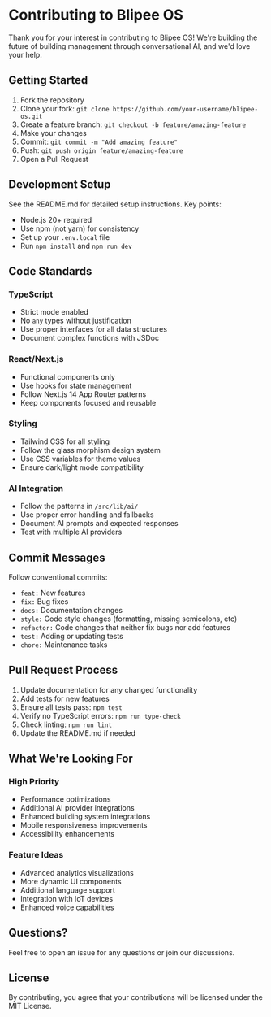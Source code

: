 # Contributing to Blipee OS

Thank you for your interest in contributing to Blipee OS! We're building the future of building management through conversational AI, and we'd love your help.

## Getting Started

1. Fork the repository
2. Clone your fork: `git clone https://github.com/your-username/blipee-os.git`
3. Create a feature branch: `git checkout -b feature/amazing-feature`
4. Make your changes
5. Commit: `git commit -m "Add amazing feature"`
6. Push: `git push origin feature/amazing-feature`
7. Open a Pull Request

## Development Setup

See the README.md for detailed setup instructions. Key points:

- Node.js 20+ required
- Use npm (not yarn) for consistency
- Set up your `.env.local` file
- Run `npm install` and `npm run dev`

## Code Standards

### TypeScript

- Strict mode enabled
- No `any` types without justification
- Use proper interfaces for all data structures
- Document complex functions with JSDoc

### React/Next.js

- Functional components only
- Use hooks for state management
- Follow Next.js 14 App Router patterns
- Keep components focused and reusable

### Styling

- Tailwind CSS for all styling
- Follow the glass morphism design system
- Use CSS variables for theme values
- Ensure dark/light mode compatibility

### AI Integration

- Follow the patterns in `/src/lib/ai/`
- Use proper error handling and fallbacks
- Document AI prompts and expected responses
- Test with multiple AI providers

## Commit Messages

Follow conventional commits:

- `feat:` New features
- `fix:` Bug fixes
- `docs:` Documentation changes
- `style:` Code style changes (formatting, missing semicolons, etc)
- `refactor:` Code changes that neither fix bugs nor add features
- `test:` Adding or updating tests
- `chore:` Maintenance tasks

## Pull Request Process

1. Update documentation for any changed functionality
2. Add tests for new features
3. Ensure all tests pass: `npm test`
4. Verify no TypeScript errors: `npm run type-check`
5. Check linting: `npm run lint`
6. Update the README.md if needed

## What We're Looking For

### High Priority

- Performance optimizations
- Additional AI provider integrations
- Enhanced building system integrations
- Mobile responsiveness improvements
- Accessibility enhancements

### Feature Ideas

- Advanced analytics visualizations
- More dynamic UI components
- Additional language support
- Integration with IoT devices
- Enhanced voice capabilities

## Questions?

Feel free to open an issue for any questions or join our discussions.

## License

By contributing, you agree that your contributions will be licensed under the MIT License.
